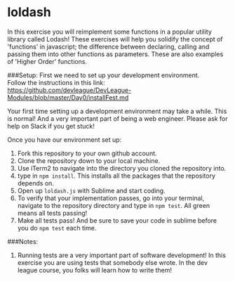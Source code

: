 # loldash
In this exercise you will reimplement some functions in a popular utility library called Lodash! 
These exercises will help you solidify the concept of 'functions' in javascript; the difference between
declaring, calling and passing them into other functions as parameters.  These are also examples of 'Higher Order' functions.

###Setup:
First we need to set up your development environment.  
Follow the instructions in this link: https://github.com/devleague/DevLeague-Modules/blob/master/Day0/installFest.md

Your first time setting up a development environment may take a while. This is normal! And a very important part of
being a web engineer.  Please ask for help on Slack if you get stuck!

Once you have our environment set up:
1. Fork this repository to your own github account.
1. Clone the repository down to your local machine.
1. Use iTerm2 to navigate into the directory you cloned the repository into.
1. type in `npm install`.  This installs all the packages that the repository depends on.
1. Open up `loldash.js` with Sublime and start coding.
1. To verify that your implementation passes, go into your terminal, navigate to the repository directory
   and type in `npm test`.  All green means all tests passing!
1. Make all tests pass! And be sure to save your code in sublime before you do `npm test` each time.



###Notes:
1. Running tests are a very important part of software development!  In this exercise you are using tests that
   somebody else wrote.  In the dev league course, you folks will learn how to write them!